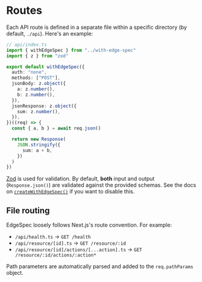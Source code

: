 # Routes

Each API route is defined in a separate file within a specific directory (by default, `./api`). Here's an example:

```ts
// api/index.ts
import { withEdgeSpec } from "../with-edge-spec"
import { z } from "zod"

export default withEdgeSpec({
  auth: "none",
  methods: ["POST"],
  jsonBody: z.object({
    a: z.number(),
    b: z.number(),
  }),
  jsonResponse: z.object({
    sum: z.number(),
  }),
})((req) => {
  const { a, b } = await req.json()

  return new Response(
    JSON.stringify({
      sum: a + b,
    })
  )
})
```

[Zod](https://github.com/colinhacks/zod) is used for validation. By default, **both** input and output (`Response.json()`) are validated against the provided schemas. See the docs on [`createWithEdgeSpec()`](./global-route-config.md) if you want to disable this.

## File routing

EdgeSpec loosely follows Next.js's route convention. For example:

- `/api/health.ts` -> `GET /health`
- `/api/resource/[id].ts` -> `GET /resource/:id`
- `/api/resource/[id]/actions/[...action].ts` -> `GET /resource/:id/actions/:action*`

Path parameters are automatically parsed and added to the `req.pathParams` object.
